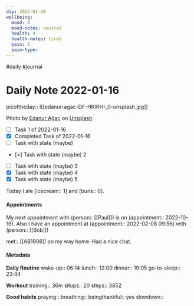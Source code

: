 ```yaml
---
day: 2022-01-16
wellbeing:
  mood: 4
  mood-notes: neutral
  health: 4
  health-notes: tired
  pain: 1
  pain-type: 
---
```

#daily #journal

# Daily Note 2022-01-16

picoftheday:: ![[edanur-agac-DF-HKIKHr_0-unsplash.jpg]]

Photo by <a href="https://unsplash.com/@ednragc?utm_source=unsplash&utm_medium=referral&utm_content=creditCopyText">Edanur Ağaç</a> on <a href="https://unsplash.com/?utm_source=unsplash&utm_medium=referral&utm_content=creditCopyText">Unsplash</a>

- [ ] Task 1 of 2022-01-16
- [x] Completed Task of 2022-01-16
- [ ] Task with state (maybe)
- [>] Task with state (maybe) 2
- [ ] Task with state (maybe) 3
- [x] Task with state (maybe) 4
- [x] Task with state (maybe) 5

Today I ate [icecream:: 1] and [buns:: 0].

#### Appointments
My next appointment with (person:: [[Paul]]) is on (appointment:: 2022-10-16).
Also I have an appointment at (appointment:: 2022-02-08 09:56) with (person:: [[Bob]])

met:: [[AB1908]] on my way home. Had a nice chat.

#### Metadata

**Daily Routine**
wake-up:: 06:14
lunch:: 12:00
dinner:: 19:05
go-to-sleep:: 23:44

**Workout**
training:: 36m
situps:: 20
steps:: 3852

**Good habits**
praying:: 
breathing:: 
beingthankful:: yes
slowdown:: 
